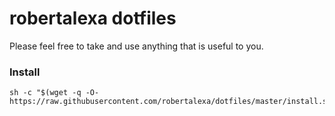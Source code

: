 # robertalexa dotfiles

Please feel free to take and use anything that is useful to you.

### Install

```shell script
sh -c "$(wget -q -O- https://raw.githubusercontent.com/robertalexa/dotfiles/master/install.sh)"
```
